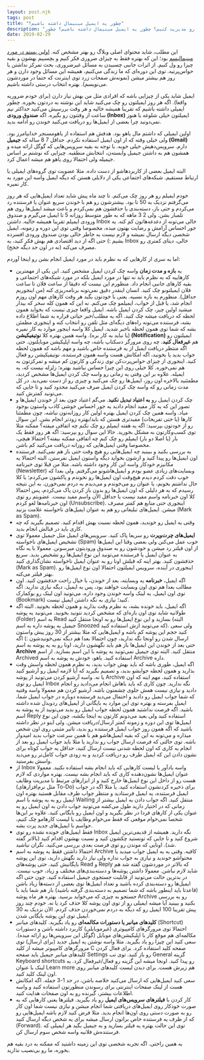 ```yaml
---
layout: post.njk
tags: post
title: "چطور یه ایمیل مینیمال داشته باشیم؟"
description: "چطور و چه زمانی ایمیل‌ها رو مدیریت کنیم؟ چطور یه ایمیل مینیمال داشته باشیم؟ چطور Inboxمون رو پاکسازی کنیم؟ اینجا در مورد ایمیل بخونید، سرویسی که تقریبا همه باهاش به نحوی درگیرن. من خودم فقط یه Inbox دارم، یه Archived. همین!"
date: 2019-02-29
---
```


این مطلب، شاید محتوای اصلی وبلاگ رو بهتر مشخص کنه. [اولین پستم در مورد مینیمالیسم](https://mrmowji.com/minimalism) بود؛ این که بهتره فقط به چیزای ضروری فکر کنیم و بچسبیم بهشون و بقیه چیزا رو ول کنیم. از اثرات جانبی چسبیدن به مسائل غیرضروری، بحث تمرکز نداشتن یا حواس‌پرتیه. توی این دوره‌ای که ما زندگی می‌کنیم، همیشه این مسائل وجود دارن و هر روز هم بیشتر میشن (نمونه‌ش صفحات زرد توی اینترنت که حتما در موردشون می‌نویسم). بهتره انتخاب درستی داشته باشیم.  

ایمیل شاید یکی از چیزایی باشه که افرادی مثل من بهش نیاز دارن (برای خودم ضروریه واقعا). اگه هر روز ایمیلتون رو چک می‌کنید شاید این نوشته به دردتون بخوره. چطور ایمیلی داشته باشیم که تقریبا همیشه خالیه و هر وقت بررسیش می‌کنید حداکثر نیم ساعت از وقتتون رو بگیره. اگه **صندوق ورودی (Inbox)** ایمیلتون خیلی شلوغه یا هنوز نمی‌دونید چرا بعضی از ایمیل‌ها رو دریافت می‌کنید خوندن رو ادامه بدید.

اولین ایمیلی که داشتم مال یاهو بود. هدفش هم استفاده از یاهومسنجر خدابیامرز بود. ولی خیلی وقته که از اون ایمیل استفاده نکردم. حداقل 7 8 ساله که **جیمیل (Gmail)** دارم. سرویس‌دهیش خیلی خوبه. با توجه به بقیه سرویس‌هایی که گوگل ارائه میده و همشون هم به داشتن جیمیل وابسته‌ن، انتخابش منطقیه. چیزایی که نوشتم بر اساس جیمیله ولی احتمالا روی یاهو هم میشه اعمال کرد.

البته ایمیل بعضی از کاربردهاشو از دست داده. مثلا عضویت توی گروه‌های ایمیلی یا ارتباط مستقیم. شبکه‌های اجتماعی یکی از دلایلی هستن که دیگه ایمیل واسه این مورد به کار نمیره.

خودم ایمیلم رو هر روز چک می‌کنم. تا چند ماه پیش شاید تعداد ایمیل‌هایی که هر روز می‌گرفتم نزدیک به 50 تا بود. بیشترشون رو هم با خوندن سریع عنوان یا فرستنده رد می‌کردم و حتی باز، دسته‌بندی یا حذفشون هم نمی‌کردم و باعث میشد ایمیل‌ها روی هم تلمبار بشن. ولی 2 3 ماهه که به طور متوسط روزانه 5 تا ایمیل می‌گیرم و صندوق ورودی ایمیلم تقریبا همیشه خالیه. داشتن Inbox خالی می‌تونه از دغدغه‌هاتون کم کنه. یه جور احساس آرامش و رضایت بهتون میده، مخصوصا وقتی توی این دوره و زمونه، ایمیل شخصی دیگه ارسال نمیشه و لازم نیست به خاطر خالی بودن صندوق ورودی افسرده بشیم :) حتی اگه از دید اقتصادی هم بهش فکر کنید، یه Inbox خالی، دیتای کمتری رو مصرف می‌کنه (نه در اون حد دیگه خخخ).

اما یه سری از کارهایی که به نظرم باید در مورد ایمیل انجام بشن رو اینجا آوردم:

*   یه **بازه و مدت زمان** واسه چک کردن ایمیل مشخص کنید. این یکی از مهمترین کارهاییه که به نظرم باید نه تنها در مورد ایمیل بلکه در مورد شبکه‌های اجتماعی و بقیه کارهای جانبی انجام داد. منظورم این نیست که دقیقا از ساعت فلان تا ساعت فلان ایمیلتونو چک کنید. انسان اینقدر دقیق نمی‌تونه برنامه‌ریزی کنه (من اینجوریم حداقل). منظورم یه بازه نسبیه. یعنی با خودتون بگید هر وقت کارهای مهم اون روزم انجام شد، یا قبل از خواب، ایمیلمو چک می‌کنم. نه این که همون کله سحر که بیدار میشید اولین چیز، چک کردن ایمیل باشه. ایمیل واقعا چیزی نیست که بخواید همون لحظه که دریافت میشه چک کنید. اگه یه مطلب/خبر حیاتی قراره به شما اطلاع داده بشه، فرستنده می‌تونه راه‌های دیگه‌ای مثل تلفن رو انتخاب کنه و اینجوری مطمئن بشه که شما توی همون لحظه باخبر شدید. ایمیل کلا واسه اینجور موارد به کار نمیره (یا نباید به کار بره). واسه همین بهتره کلا **نوتیفیکیشن (Notification)** ایمیلتون رو هم **غیرفعال کنید**، چه روی مرورگر دسکتاپ باشه، چه واسه اپلیکیشن موبایلتون. حتی اگه منتظر دریافت ایمیل از یه فرستنده خاص باشید و مهم باشه که همون لحظه جواب بدید یا بخونید، اگه امکانش هست واسه همون فرستنده، نوتیفیکیشن رو فعال کنید. اینجوری از چیزای حواس‌پرت‌کن توی زندگی و کارتون کم میشه و تمرکزتون به هم نمی‌خوره. کلا خیلی روی این چیزا حساس نباشید بهتره؛ زلزله نیست که، یه ایمیله. علاوه بر این وقتی یه زمانی رو واسه چک کردن ایمیل‌ها مشخص کردید، مطمئنید بالاخره اون روز، ایمیل‌ها رو چک می‌کنید و چیزی رو از دست نمی‌دید. در کل مدت زمانی رو که واسه چک کردن ایمیل صرف می‌کنید محدود کنید و تا جایی که می‌تونید کمترش کنید.
*   چک کردن ایمیل رو **به اعتیاد تبدیل نکنید**. می‌گم اعتیاد چون بعد از خوندن ایمیل‌ها و تصور این که یه کار مفید انجام دادید یه جور احساس خوشی کاذب واستون بوجود میاد. واسه همین چک کردن ایمیل بهتره اولین کار روزانه‌تون نباشه، چون مطمئنا کارها (یا حتی تفریحات) مفیدتری هستن که باید/بهتره زودتر انجام بشن. این سوال رو از خودتون بپرسید: اگه یه هفته ایمیلم رو چک نکنم چه اتفاقی میفته؟ ممکنه مثلا توی کسب‌وکارتون به مشکل بخورید. حالا این سوال رو بپرسید: اگه هر روز فقط یک بار (یا اصلا دو بار) ایمیلم رو چک کنم چه اتفاقی ممکنه بیفته؟ احتمالا هیچی، مخصوصا وقتی ایمیل‌هایی که روزانه دریافت می‌کنید کم باشن.
*   یه بررسی بکنید و ببینید چه ایمیل‌هایی رو هیچ وقت حتی باز هم نمی‌کنید. فرستنده اون ایمیل‌ها رو پیدا کنید و ازشون بخواید دیگه واستون ایمیل نفرستن، البته احتمالا یه مکانیزم خودکار واسه این کار وجود داشته باشه. مثلا من قبلا توی خبرنامه (Newsletter) وبسایت‌های زیادی عضو بودم و ایمیل‌هاشونو می‌گرفتم. ولی بعدا که خوب دقت کردم دیدم هیچ‌وقت اون ایمیل‌ها رو نخوندم و پاکشون می‌کردم؛ یا کلا حال نداشتم بخونم، یا عنوان رو می‌خوندم و می‌دیدم به دردم نمی‌خورن. به این نتیجه رسیدم که به هر دلیلی که اون ایمیل‌ها رو بدون باز کردن پاک می‌کردم، پس احتمالا کلا اون خبرنامه واسم مفید نیست یا حداقل الآن واسم مفید نیست. عضویتم رو توی اون خبرنامه‌ها لغو کردم (Unsubscribe). اینجوری حتی منابع هم کمتر مصرف میشن. ایمیل‌های تبلیغاتی رو هم به عنوان ایمیل‌های ناخواسته علامت بزنید (Mark as Spam).
*   وقتی یه ایمیل رو خوندید، همون لحظه نسبت بهش اقدام کنید. تصمیم بگیرید که چه کاری باید در قبالش انجام بدید.
*   **ایمیل‌های چرت‌و‌پرت** رو سریعا پاک کنید. سرویس‌های ایمیل مثل جیمیل معمولا توی تشخیص ایمیل‌های ناخواسته (Spam) خوب عمل می‌کنن ولی بعضی وقتا این ایمیل‌ها از اون فیلتر رد میشن و خودشون رو به صندوق ورودیتون میرسونن. معمولا با یه نگاه به عنوان ایمیل یا فرستنده می‌تونید این نوع ایمیل‌ها رو تشخیص بدید. سریع حذفشون کنید. بهتر اینه که قبلش اونا رو به عنوان ایمیل ناخواسته نشان‌گذاری کنید (Mark as Spam). اینجوری در آینده، سرویس ایمیلتون احتمالا اون نوع ایمیل‌ها رو بهتر فیلتر می‌کنه.
*   اگه ایمیل، **خبرنامه** یه وبسایته، بعد از خوندن، با خیال راحت حذفشون کنید. اون مطالب بعدا هم توی اون وبسایت خواهند بود، پس به ایمیل، دیگه نیازی ندارید. اگه توی اون ایمیل، یه لینک واسه خوندن وجود داره، می‌تونید اون لینک رو بوکمارک (Bookmark) کنید؛ نیازی به نگه داشتن ایمیل نیست.
*   اگه ایمیل، باید خونده بشه، به نظرم وقت بذارید و همون لحظه بخونید. البته اگه طولانیه شاید توی اون بازه‌ای که مشخص کردید نتونید بخونید. می‌تونید یه پوشه (Folder) به اسم Read بسازید و این نوع ایمیل‌ها رو به اونجا منتقل کنید (البته جیمیل یه پوشه داره به اسم Snoozed که می‌تونید ازش استفاده کنید). ولی سعی کنید حجم این پوشه کم باشه و ایمیل‌هایی که مثلا بیشتر از 30 روز پیش واستون ارسال شدن رو اونجا نگه ندارید، چون احتمالا بعدا هم دیگه نمی‌خونیدشون :) اگه حتی بعد از خوندن این ایمیل‌ها باز هم باید نگهشون دارید، اونا رو به یه پوشه به اسم **Archive** منتقل کنید. البته توی جیمیل نمی‌تونید یه پوشه با این اسم بسازید. از اسم Archived استفاده کنید. یاهو، خودش یه پوشه به اسم Archive داره.
*   اگه ایمیل، طوری باشه که باید بهش جواب بدید، به نظرم همون لحظه واسش وقت بذارید و همون لحظه جوابشو بدید، و تصمیم بگیرید که آیا لازمه ایمیل رو آرشیو کنید یا نه. واسه آرشیو کردن می‌تونید از پوشه Archive استفاده کنید. مهم اینه که اون ایمیل رو توی Inbox نگه ندارید. چون کاری که باید باهاش انجام می‌دادید رو انجام دادید و نیازی نیست همش جلوی چشمتون باشه. آرشیو کردن هم معمولا واسه وقتیه که شما جواب ایمیل رو دادید و احتمال می‌دید فرستنده دوباره در جواب ایمیل شما، ایمیل بفرسته و بهتره توی این موارد یه بایگانی از ایمیل‌های ردوبدل شده داشته باشید. اگه فرصت نداشتید همون لحظه جواب ایمیل رو بدید می‌تونید از یه پوشه به اسم Reply استفاده کنید ولی بعید می‌دونم کارتون به اینجا بکشه، چون این نوع ایمیل‌ها توی این دوره و زمونه کمتر ارسال/دریافت میشن. ولی اینو در نظر داشته باشید که اگه همون روز جواب ایمیل فرستنده رو بدید، تاثیر مثبتی روی اون شخص میذاره و می‌تونه به این که بقیه ایمیل‌هاشو هم با همین سرعت جواب بدید امیدوار باشه. توی حالتی که فرصت ارسال جواب رو ندارید یا مثلا باید جواب ایمیل رو بعد از انجام یه کاری که اون لحظه شدنی نیست ارسال کنید، حداقل یه جواب کوتاه برای نشون دادن این که ایمیل طرف رو دریافت کردید و به زودی جواب کامل‌تر رو می‌دید واسش بفرستید.
*   از Inbox واسه یادآور یا لیست کارهایی که باید انجام بشه استفاده نکنید. معمولا عنوان ایمیل‌ها نشون‌دهنده کاری که باید انجام بشه نیست. بهتره مواردی که لازم هست رو از داخل این نوع ایمیل‌ها خارج کنید و از ابزارهای مرتبط با مدیریت وظایف (مثل نرم‌افزارهای To-Do) برای ذخیره کردنشون استفاده کنید. یا مثلا اگه در جواب ایمیل فرستنده، یه ایمیل فرستادید و منتظر جواب طرف مقابل هستید بهتره اون ایمیل رو به یه پوشه با اسم Waiting منتقل کنید. اگه جواب دادن به ایمیل بیشتر از زمانی که در اختیار دارید طول می‌کشه می‌تونید جواب دادن به اون ایمیل رو به عنوان یکی از کارهای فردا در نظر بگیرید و اون ایمیل رو بایگانی کنید. علاوه بر این‌ها شخصا نمی‌خوام موقعی که فقط می‌خوام وظایف یا لیست کارهامو چک کنیم، حواسم با ایمیل‌های جدید پرت بشه.
*   فقط ایمیل‌های خونده نشده رو توی Inbox نگه دارید. همیشه از قدیمی‌ترین ایمیل شروع کنید و تا جایی که تونستید چکشون کنید و نسبت بهشون اقدام کنید (بالاتر گفته شد). اونایی که موندن رو توی فرصت بعدی بررسی می‌کنید. نگران نباشید.
*   احتمالا داشتن فقط یه پوشه به اسم Archive کافیه. وقتی به یه ایمیل جواب میدید یا محتواشو خوندید و نیازی به جواب نداره ولی نیاز دارید نگهش دارید، توی این پوشه بایگانیش کنید. حتی پوشه‌های Read و Reply که بالاتر در موردشون گفته شد هم شاید لازم نباشن. معمولا داشتن پوشه‌ها و دسته‌بندی‌های مختلف و زیاد، خوب نیست. در بدترین حالت می‌تونید از قابلیت جستجوی جیمیل استفاده کنید. چون حتی اگه ایمیل‌ها رو دسته‌بندی کرده باشید و تعداد ایمیل‌ها توی بعضی از دسته‌ها زیاد باشن (قاعدتا باید اینطور باشه که شما تصمیم به دسته‌بندی گرفته باشید) باز هم شما باید با جستجو به چیزی که می‌خواید برسید. بهتره هر ماه پوشه Archive رو یه بررسی بکنید و ببینید آیا میشه ایمیلی رو از توی اون پوشه کلا حذف کرد یا نه. خودم چند روز پیش تقریبا 100 ایمیل رو که دیگه به دردم نمی‌خوردن حذف کردم. الآن نزدیک به 30 ایمیل توی این پوشه بایگانی شدن.
*   **کلیدهای میانبر یا دستورات مکالمه‌ای** رو یاد بگیرید. کلیدهای میانبر (Shortcut) احتمالا توی مرورگرهای کامپیوتری (غیرموبایلی) کاربرد داشته باشن و دستورات مکالمه‌ای هم موقع کار با اپلیکیشن‌های موبایل (گوگل این سرویس‌ها رو ارائه میده). سعی کنید این چیزا رو یاد بگیرید. مثلا واسه نوشتن یه ایمیل جدید (برای ارسال) توی مرورگرهای کامپیوتر میشه از کلید C صفحه کلید استفاده کرد. برای فعال کردن کلیدهای میانبر جیمیل باید صفحه Settings رو باز کنید. توی تب General گزینه Keyboard shortcuts رو پیدا کنید. اونجا میشه این گزینه رو فعال/غیرفعال کرد. یه لینک با عنوان Learn more هم زیرش هست. برای دیدن لیست کلیدهای میانبر روی اون لینک کلید کنید.
*   سعی کنید ایمیل‌هایی که ارسال می‌کنید خلاصه باشن، در حد 1-3 جمله. اگه امکانش هست از لینک صفحات اینترنتی برای رسوندن منظورتون استفاده کنید و واسه اطلاعات بیشتر، گیرنده رو به اون صفحات هدایت کنید.
*   کار کردن با **فیلترهای سرویس‌های ایمیل** رو یاد بگیرید. فیلترها یعنی کارهایی که به صورت خودکار روی ایمیل‌های دریافتی شما انجام میشن و نیازی نیست شما اون کار رو به صورت دستی روی اون‌ها انجام بدید. مثلا فرض کنید لازم باشه ایمیل‌هایی رو که از طرف یه فرستنده خاص براتون ارسال میشه برای یه شخص دیگه ارسال کنید (Forward). توی این حالت بهتره یه فیلتر بسازید و به جیمیل بگید هر ایمیلی که فرستنده‌ش فلانیه واسه شخص سوم ارسال کن.

به همین راحتی. اگه تجربه شخصی توی این زمینه داشتید که ممکنه به درد بقیه هم بخوره، ما رو بی‌نصیب نذارید.